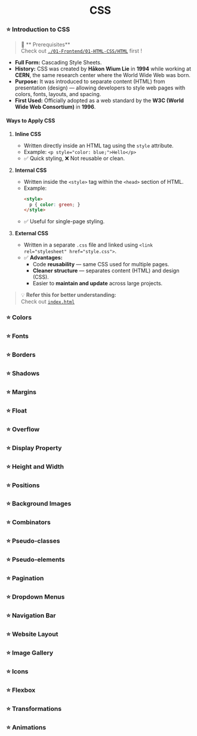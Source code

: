 # <div align="center"> CSS </div>

### ⭐ Introduction to CSS 

> 🧠 ** Prerequisites**  
> Check out [`./01-Frontend/01-HTML-CSS/HTML`](./01-Frontend/01-HTML-CSS/HTML) first ! 

- **Full Form:** Cascading Style Sheets.  
- **History:** CSS was created by **Håkon Wium Lie** in **1994** while working at **CERN**, the same research center where the World Wide Web was born.  
- **Purpose:** It was introduced to separate content (HTML) from presentation (design) — allowing developers to style web pages with colors, fonts, layouts, and spacing.  
- **First Used:** Officially adopted as a web standard by the **W3C (World Wide Web Consortium)** in **1996**.  


#### Ways to Apply CSS  

1. **Inline CSS**  
   - Written directly inside an HTML tag using the `style` attribute.  
   - Example: `<p style="color: blue;">Hello</p>`  
   - ✅ Quick styling, ❌ Not reusable or clean.  

2. **Internal CSS**  
   - Written inside the `<style>` tag within the `<head>` section of HTML.  
   - Example:  
     ```html
     <style>
       p { color: green; }
     </style>
     ```  
   - ✅ Useful for single-page styling.  

3. **External CSS**  
   - Written in a separate `.css` file and linked using `<link rel="stylesheet" href="style.css">`.  
   - ✅ **Advantages:**  
     - Code **reusability** — same CSS used for multiple pages.  
     - **Cleaner structure** — separates content (HTML) and design (CSS).  
     - Easier to **maintain and update** across large projects.  

> 💡 **Refer this for better understanding:**  
> Check out [`index.html`](./index.html) 

### ⭐ Colors 
### ⭐ Fonts 
### ⭐ Borders 
### ⭐ Shadows 
### ⭐ Margins 
### ⭐ Float 
### ⭐ Overflow 
### ⭐ Display Property 
### ⭐ Height and Width 
### ⭐ Positions 
### ⭐ Background Images 
### ⭐ Combinators 
### ⭐ Pseudo-classes 
### ⭐ Pseudo-elements 
### ⭐ Pagination 
### ⭐ Dropdown Menus 
### ⭐ Navigation Bar 
### ⭐ Website Layout 
### ⭐ Image Gallery 
### ⭐ Icons 
### ⭐ Flexbox 
### ⭐ Transformations 
### ⭐ Animations 